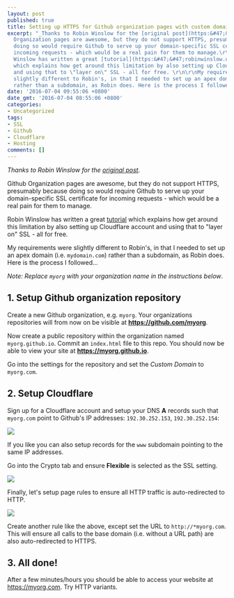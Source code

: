 ```yaml
---
layout: post
published: true
title: Setting up HTTPS for Github organization pages with custom domains
excerpt: "_Thanks to Robin Winslow for the [original post](https:&#47;&#47;robinwinslow.uk&#47;2016&#47;02&#47;13&#47;free-https-custom-hosting&#47;)_.\r\n\r\nGithub
  Organization pages are awesome, but they do not support HTTPS, presumably because
  doing so would require Github to serve up your domain-specific SSL certificate for
  incoming requests - which would be a real pain for them to manage.\r\n\r\nRobin
  Winslow has written a great [tutorial](https:&#47;&#47;robinwinslow.uk&#47;2016&#47;02&#47;13&#47;free-https-custom-hosting&#47;)
  which explains how get around this limitation by also setting up Cloudflare account
  and using that to \"layer on\" SSL - all for free. \r\n\r\nMy requirements were
  slightly different to Robin's, in that I needed to set up an apex domain (i.e. `mydomain.com`)
  rather than a subdomain, as Robin does. Here is the process I followed...\r\n"
date: '2016-07-04 09:55:06 +0800'
date_gmt: '2016-07-04 08:55:06 +0800'
categories:
- Uncategorized
tags:
- SSL
- Github
- Cloudflare
- Hosting
comments: []
---
```


_Thanks to Robin Winslow for the [original post](https://robinwinslow.uk/2016/02/13/free-https-custom-hosting/)_.

Github Organization pages are awesome, but they do not support HTTPS, presumably because doing so would require Github to serve up your domain-specific SSL certificate for incoming requests - which would be a real pain for them to manage.

Robin Winslow has written a great [tutorial](https://robinwinslow.uk/2016/02/13/free-https-custom-hosting/) which explains how get around this limitation by also setting up Cloudflare account and using that to "layer on" SSL - all for free.

My requirements were slightly different to Robin's, in that I needed to set up an apex domain (i.e. `mydomain.com`) rather than a subdomain, as Robin does. Here is the process I followed...  

_Note: Replace `myorg` with your organization name in the instructions below_.

## 1. Setup Github organization repository

Create a new Github organization, e.g. `myorg`. Your organizations repositories will from now on be visible at **https://github.com/myorg**.

Now create a public repository within the organization named `myorg.github.io`. Commit an `index.html` file to this repo. You should now be able to view your site at **https://myorg.github.io**.

Go into the settings for the repository and set the _Custom Domain_ to `myorg.com`.

## 2. Setup Cloudflare

Sign up for a Cloudflare account and setup your DNS **A** records such that `myorg.com` point to Github's IP addresses: `192.30.252.153`, `192.30.252.154`:

[![](https://c2.staticflickr.com/8/7416/27796197220_1bc14135b4.jpg)](https://www.flickr.com/photos/91055277@N00/27796197220/)

If you like you can also setup records for the `www` subdomain pointing to the same IP addresses.

Go into the Crypto tab and ensure **Flexible** is selected as the SSL setting.

[](https://www.flickr.com/photos/91055277@N00/27796197220/)[![](https://c2.staticflickr.com/8/7302/27796197160_d4c0b62c89_z.jpg)](https://www.flickr.com/photos/91055277@N00/27796197160/)

Finally, let's setup page rules to ensure all HTTP traffic is auto-redirected to HTTP.

[](https://www.flickr.com/photos/91055277@N00/27796197160/)[![](https://c2.staticflickr.com/8/7403/27463332504_52bcfb0f37_z.jpg)](https://www.flickr.com/photos/91055277@N00/27463332504/)

Create another rule like the above, except set the URL to `http://*myorg.com`. This will ensure all calls to the base domain (i.e. without a URL path) are also auto-redirected to HTTPS.

## 3. All done!

After a few minutes/hours you should be able to access your website at https://myorg.com. Try HTTP variants.

